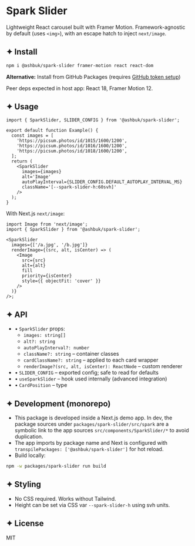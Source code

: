 # Spark Slider

Lightweight React carousel built with Framer Motion. Framework-agnostic by default (uses `<img>`), with an escape hatch to inject `next/image`.

## ✦ Install

```bash
npm i @ashbuk/spark-slider framer-motion react react-dom
```

**Alternative:** Install from GitHub Packages (requires [GitHub token setup](https://docs.github.com/en/packages/working-with-a-github-packages-registry/working-with-the-npm-registry#installing-a-package))

Peer deps expected in host app: React 18, Framer Motion 12.

## ✦ Usage

```tsx
import { SparkSlider, SLIDER_CONFIG } from '@ashbuk/spark-slider';

export default function Example() {
  const images = [
    'https://picsum.photos/id/1015/1600/1200',
    'https://picsum.photos/id/1016/1600/1200',
    'https://picsum.photos/id/1018/1600/1200',
  ];
  return (
    <SparkSlider
      images={images}
      alt='Image'
      autoPlayInterval={SLIDER_CONFIG.DEFAULT_AUTOPLAY_INTERVAL_MS}
      className='[--spark-slider-h:60svh]'
    />
  );
}
```

With Next.js `next/image`:

```tsx
import Image from 'next/image';
import { SparkSlider } from '@ashbuk/spark-slider';

<SparkSlider
  images={['/a.jpg', '/b.jpg']}
  renderImage={(src, alt, isCenter) => (
    <Image
      src={src}
      alt={alt}
      fill
      priority={isCenter}
      style={{ objectFit: 'cover' }}
    />
  )}
/>;
```

## ✦ API

- • `SparkSlider` props:
  - `images: string[]`
  - `alt?: string`
  - `autoPlayInterval?: number`
  - `className?: string` – container classes
  - `cardClassName?: string` – applied to each card wrapper
  - `renderImage?(src, alt, isCenter): ReactNode` – custom renderer
- • `SLIDER_CONFIG` – exported config; safe to read for defaults
- • `useSparkSlider` – hook used internally (advanced integration)
- • `CardPosition` – type

## ✦ Development (monorepo)

- This package is developed inside a Next.js demo app. In dev, the package sources under `packages/spark-slider/src/spark` are a symbolic link to the app sources `src/components/SparkSlider/*` to avoid duplication.
- The app imports by package name and Next is configured with `transpilePackages: ['@ashbuk/spark-slider']` for hot reload.
- Build locally:

```bash
npm -w packages/spark-slider run build
```

## ✦ Styling

- No CSS required. Works without Tailwind.
- Height can be set via CSS var `--spark-slider-h` using svh units.

## ✦ License

MIT
